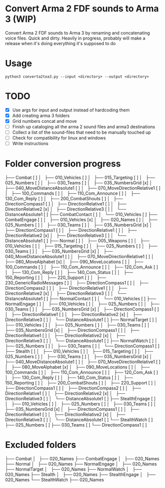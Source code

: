 # Convert Arma 2 FDF sounds to Arma 3 (WIP)

Convert Arma 2 FDF sounds to Arma 3 by renaming and concatenating voice files. Quick and dirty.
Heavily in progress, probably will make a release when it's doing everything it's supposed to do

# Usage

`python3 converta2toa3.py --input <directory> --output <directory>`

# TODO

- [x] Use args for input and output instead of hardcoding them
- [x] Add creating arma 3 folders
- [x] Grid numbers concat and move
- [ ] Finish up cataloging all the arma 2 sound files and arma3 destinations
- [ ] Collect a list of the sound-files that need to be manually touched up
- [ ] Check for compatibility for linux and windows
- [ ] Write instructions

# Folder conversion progress

├── Combat [ ]
│   ├── 010_Vehicles [ ]
│   ├── 015_Targeting [ ]
│   ├── 025_Numbers [ ]
│   ├── 030_Teams [ ]
│   ├── 035_NumbersGrid [x]
│   ├── 040_MoveDistanceAbsolute1 [ ]
│   ├── 070_MoveDirectionRelative1 [ ]
│   ├── 100_Commands [ ]
│   ├── 110_Com_Announce [ ]
│   ├── 130_Com_Reply [ ]
│   ├── 200_CombatShouts [ ]
│   ├── DirectionCompass1 [ ]
│   ├── DirectionRelative1 [ ]
│   ├── DirectionRelative2 [x]
│   ├── DirectionRelative3 [ ]
│   └── DistanceAbsolute1 [ ]
├── CombatContact [ ]
│   └── 010_Vehicles [ ]
├── CombatEngage [ ]
│   ├── 010_Vehicles [x]
│   ├── 020_Names [ ]
│   ├── 025_Numbers [ ]
│   ├── 030_Teams [ ]
│   ├── 035_NumbersGrid [x]
│   ├── DirectionCompass1 [ ]
│   ├── DirectionRelative1 [ ]
│   ├── DirectionRelative2 [x]
│   ├── DirectionRelative3 [ ]
│   └── DistanceAbsolute1 [ ]
├── Normal [ ]
│   ├── 005_Weapons [ ]
│   ├── 010_Vehicles [ ]
│   ├── 015_Targeting [ ]
│   ├── 025_Numbers [ ]
│   ├── 030_Teams [ ]
│   ├── 035_NumbersGrid [x]
│   ├── 040_MoveDistanceAbsolute1 [ ]
│   ├── 070_MoveDirectionRelative1 [ ]
│   ├── 080_MoveAlphabet [x]
│   ├── 090_MoveLocations [ ]
│   ├── 100_Commands [ ]
│   ├── 110_Com_Announce [ ]
│   ├── 120_Com_Ask [ ]
│   ├── 130_Com_Reply [ ]
│   ├── 140_Com_Status [ ]
│   ├── 150_Reporting [ ]
│   ├── 220_Support [ ]
│   ├── 230_GenericRadioMessages [ ]
│   ├── DirectionCompass1 [ ]
│   ├── DirectionCompass2 [ ]
│   ├── DirectionRelative1 [ ]
│   ├── DirectionRelative2 [x]
│   ├── DirectionRelative3 [ ]
│   └── DistanceAbsolute1 [ ]
├── NormalContact [ ]
│   └── 010_Vehicles [ ]
├── NormalEngage [ ]
│   ├── 010_Vehicles [ ]
│   ├── 025_Numbers [ ]
│   ├── 030_Teams [ ]
│   ├── 035_NumbersGrid [x]
│   ├── DirectionCompass1 [ ]
│   ├── DirectionRelative1 [ ]
│   ├── DirectionRelative2 [x]
│   ├── DirectionRelative3 [ ]
│   └── DistanceAbsolute1 [ ]
├── NormalTarget [ ]
│   ├── 010_Vehicles [ ]
│   ├── 025_Numbers [ ]
│   ├── 030_Teams [ ]
│   ├── 035_NumbersGrid [x]
│   ├── DirectionCompass1 [ ]
│   ├── DirectionRelative1 [ ]
│   ├── DirectionRelative2 [x]
│   ├── DirectionRelative3 [ ]
│   └── DistanceAbsolute1 [ ]
├── NormalWatch [ ]
│   ├── 025_Numbers [ ]
│   ├── 030_Teams [ ]
│   └── DirectionCompass1 [ ]
├── Stealth [ ]
│   ├── 010_Vehicles [ ]
│   ├── 015_Targeting [ ]
│   ├── 025_Numbers [ ]
│   ├── 030_Teams [ ]
│   ├── 035_NumbersGrid [x]
│   ├── 040_MoveDistanceAbsolute1 [ ]
│   ├── 070_MoveDirectionRelative1 [ ]
│   ├── 080_MoveAlphabet [x]
│   ├── 090_MoveLocations [ ]
│   ├── 100_Commands [ ]
│   ├── 110_Com_Announce [ ]
│   ├── 120_Com_Ask [ ]
│   ├── 130_Com_Reply [ ]
│   ├── 140_Com_Status [ ]
│   ├── 150_Reporting [ ]
│   ├── 200_CombatShouts [ ]
│   ├── 220_Support [ ]
│   ├── DirectionCompass1 [ ]
│   ├── DirectionCompass2 [ ]
│   ├── DirectionRelative1 [ ]
│   ├── DirectionRelative2 [x]
│   ├── DirectionRelative3 [ ]
│   └── DistanceAbsolute1 [ ]
├── StealthEngage [ ]
│   ├── 010_Vehicles [ ]
│   ├── 025_Numbers [ ]
│   ├── 030_Teams [ ]
│   ├── 035_NumbersGrid [x]
│   ├── DirectionCompass1 [ ]
│   ├── DirectionRelative1 [ ]
│   ├── DirectionRelative2 [x]
│   ├── DirectionRelative3 [ ]
│   └── DistanceAbsolute1 [ ]
└── StealthWatch [ ]
    ├── 025_Numbers [ ]
    ├── 030_Teams [ ]
    └── DirectionCompass1 [ ]

# Excluded folders

├── Combat
│   ├── 020_Names
├── CombatEngage
│   ├── 020_Names
├── Normal
│   ├── 020_Names
├── NormalEngage
│   ├── 020_Names
├── NormalTarget
│   ├── 020_Names
├── NormalWatch
│   ├── 020_Names
├── Stealth
│   ├── 020_Names
├── StealthEngage
│   ├── 020_Names
└── StealthWatch
	├── 020_Names
